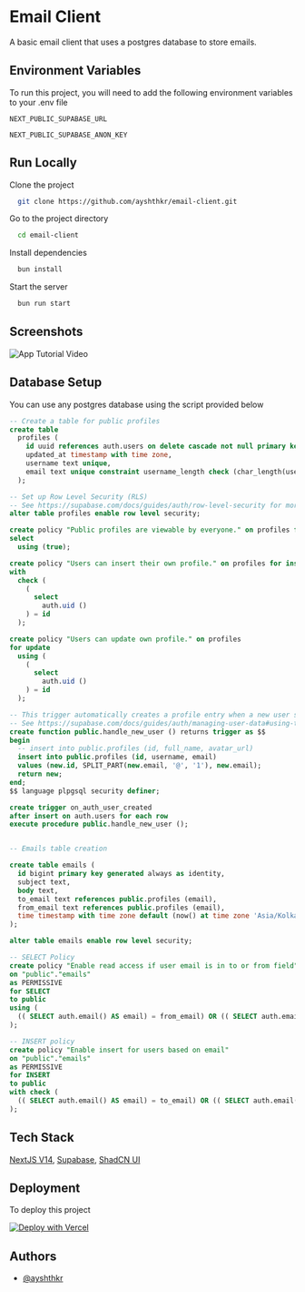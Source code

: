 
# Email Client

A basic email client that uses a postgres database to store emails.


## Environment Variables

To run this project, you will need to add the following environment variables to your .env file

`NEXT_PUBLIC_SUPABASE_URL`

`NEXT_PUBLIC_SUPABASE_ANON_KEY`


## Run Locally

Clone the project

```bash
  git clone https://github.com/ayshthkr/email-client.git
```

Go to the project directory

```bash
  cd email-client
```

Install dependencies

```bash
  bun install
```

Start the server

```bash
  bun run start
```


## Screenshots

![App Tutorial Video](https://raw.githubusercontent.com/ayshthkr/email-client/main/public/run.gif)


## Database Setup

You can use any postgres database using the script provided below

```sql
-- Create a table for public profiles
create table
  profiles (
    id uuid references auth.users on delete cascade not null primary key,
    updated_at timestamp with time zone,
    username text unique,
    email text unique constraint username_length check (char_length(username) >= 3)
  );

-- Set up Row Level Security (RLS)
-- See https://supabase.com/docs/guides/auth/row-level-security for more details.
alter table profiles enable row level security;

create policy "Public profiles are viewable by everyone." on profiles for
select
  using (true);

create policy "Users can insert their own profile." on profiles for insert
with
  check (
    (
      select
        auth.uid ()
    ) = id
  );

create policy "Users can update own profile." on profiles
for update
  using (
    (
      select
        auth.uid ()
    ) = id
  );

-- This trigger automatically creates a profile entry when a new user signs up via Supabase Auth.
-- See https://supabase.com/docs/guides/auth/managing-user-data#using-triggers for more details.
create function public.handle_new_user () returns trigger as $$
begin
  -- insert into public.profiles (id, full_name, avatar_url)
  insert into public.profiles (id, username, email)
  values (new.id, SPLIT_PART(new.email, '@', '1'), new.email);
  return new;
end;
$$ language plpgsql security definer;

create trigger on_auth_user_created
after insert on auth.users for each row
execute procedure public.handle_new_user ();


-- Emails table creation

create table emails (
  id bigint primary key generated always as identity,
  subject text,
  body text,
  to_email text references public.profiles (email),
  from_email text references public.profiles (email),
  time timestamp with time zone default (now() at time zone 'Asia/Kolkata')
);

alter table emails enable row level security;

-- SELECT Policy
create policy "Enable read access if user email is in to or from field"
on "public"."emails"
as PERMISSIVE
for SELECT
to public
using (
  (( SELECT auth.email() AS email) = from_email) OR (( SELECT auth.email() AS email) = to_email)
);

-- INSERT policy
create policy "Enable insert for users based on email"
on "public"."emails"
as PERMISSIVE
for INSERT
to public
with check (
  (( SELECT auth.email() AS email) = to_email) OR (( SELECT auth.email() AS email) = from_email)
);
```
    
## Tech Stack

[NextJS V14](https://nextjs.org/), [Supabase](https://supabase.com/), [ShadCN UI](https://ui.shadcn.com/)


## Deployment

To deploy this project

[![Deploy with Vercel](https://vercel.com/button)](https://vercel.com/new/clone?repository-url=https%3A%2F%2Fgithub.com%2Fvercel%2Fnext.js%2Ftree%2Fcanary%2Fexamples%2Fwith-supabase&project-name=nextjs-with-supabase&repository-name=nextjs-with-supabase&demo-title=nextjs-with-supabase&demo-description=This%20starter%20configures%20Supabase%20Auth%20to%20use%20cookies%2C%20making%20the%20user's%20session%20available%20throughout%20the%20entire%20Next.js%20app%20-%20Client%20Components%2C%20Server%20Components%2C%20Route%20Handlers%2C%20Server%20Actions%20and%20Middleware.&demo-url=https%3A%2F%2Fdemo-nextjs-with-supabase.vercel.app%2F&external-id=https%3A%2F%2Fgithub.com%2Fvercel%2Fnext.js%2Ftree%2Fcanary%2Fexamples%2Fwith-supabase&demo-image=https%3A%2F%2Fdemo-nextjs-with-supabase.vercel.app%2Fopengraph-image.png&integration-ids=oac_VqOgBHqhEoFTPzGkPd7L0iH6)


## Authors

- [@ayshthkr](https://www.github.com/ayshthkr)

